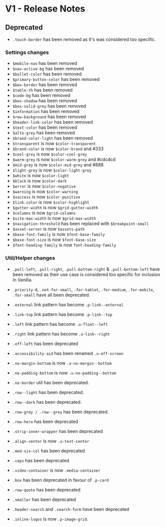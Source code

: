 # V1 - Release Notes

## Deprecated

* `.touch-border` has been removed as it's was considered too specific.

### Settings changes


* `$mobile-nav` has been removed
* `$nav-active-bg` has been removed
* `$bullet-color` has been removed
* `$primary-button-color` has been removed
* `$box-border` has been removed
* `$table-th` has been removed
* `$code-bg` has been removed
* `$box-shadow` has been removed
* `$box-solid-grey` has been removed
* `$information` has been removed
* `$row-background` has been removed
* `$header-link-color` has been removed
* `$text-color` has been removed
* `$alto-grey` has been removed
* `$brand-color-light` has been removed
* `$transparent` is now `$color-transparent`
* `$brand-color` is now `$color-brand` and #333
* `$cool-grey` is now `$color-cool-grey`
* `$warm-grey` is now `$color-warm-grey` and #cdcdcd
* `$mid-grey` is now `$color-mid-grey` and #888
* `$light-grey` is now `$color-light-grey`
* `$white` is now `$color-light`
* `$black` is now `$color-dark`
* `$error` is now `$color-negative`
* `$warning` is now `$color-warning`
* `$success` is now `$color-positive`
* `$link-color` is now `$color-highlight`
* `$gutter-width` is now `$grid-gutter-width`
* `$columns` is now `$grid-columns`
* `$site-max-width` is now `$grid-max-width`
* `$navigation-threshold` has been replaced with `$breakpoint-small`
* `$asset-server` is now `$assets-path`
* `$base-font-family` is now `$font-base-family`
* `$base-font-size` is now `$font-base-size`
* `$font-heading-family` is now `font-heading-family`

### Util/Helper changes

* `.pull-left`, `.pull-right`, `.pull-bottom-right` & `.pull-bottom-left` have been removed as their use case is considered too specific for inclusion in Vanilla.

* `.priority-0`, `.not-for-small`, `.for-tablet`, `.for-medium`, `.for-mobile`, `.for-small` have all been deprecated.

* `.external` link pattern has become `.p-link--external`
* `.link-top` link pattern has become `.p-link--top`

* `.left` link pattern has become `.u-float--left`
* `.right` link pattern has become `.u-link--right`

* `.off-left` has been deprecated
* `.accessibility-aid` has been renamed `.u-off-screen`

* `.no-margin-bottom` is now `.u-no-margin--bottom`
* `.no-padding-bottom` is now `.u-no-padding--bottom`
* `.no-border` util has been deprecated.

* `.row--light` has been deprecated.
* `.row--dark` has been deprecated.
* `.row-grey / .row--grey` has been deprecated.
* `.row-hero` has been deprecated
* `.strip-inner-wrapper` has been deprecated
* `.align-center` is now `.u-text-center`
* `.med-six-col` has been deprecated
* `.caps` has been deprecated

* `.video-container` is now `.media-container`

* `.box` has been deprecated in favour of `.p-card`

* `.row-quote` has been deprecated

* `.smaller` has been deprecated

* `.header-search` and `.search-form` have been deprecated

* `.inline-logos` is now `.p-image-grid`.
